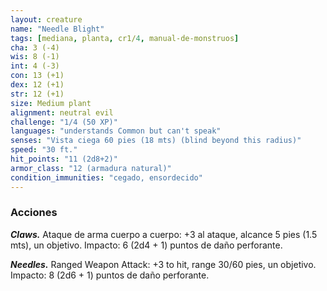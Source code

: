 ```yaml
---
layout: creature
name: "Needle Blight"
tags: [mediana, planta, cr1/4, manual-de-monstruos]
cha: 3 (-4)
wis: 8 (-1)
int: 4 (-3)
con: 13 (+1)
dex: 12 (+1)
str: 12 (+1)
size: Medium plant
alignment: neutral evil
challenge: "1/4 (50 XP)"
languages: "understands Common but can't speak"
senses: "Vista ciega 60 pies (18 mts) (blind beyond this radius)"
speed: "30 ft."
hit_points: "11 (2d8+2)"
armor_class: "12 (armadura natural)"
condition_immunities: "cegado, ensordecido"
---
```


### Acciones

***Claws.*** Ataque de arma cuerpo a cuerpo: +3 al ataque, alcance 5 pies (1.5 mts), un objetivo. Impacto: 6 (2d4 + 1) puntos de daño perforante.

***Needles.*** Ranged Weapon Attack: +3 to hit, range 30/60 pies, un objetivo. Impacto: 8 (2d6 + 1) puntos de daño perforante.